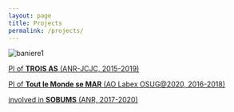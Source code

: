 ```yaml
---
layout: page
title: Projects
permalink: /projects/
---
```


![baniere1]({{site.baseurl}}/img/baniere_5.jpg)

[PI of **TROIS AS** (ANR-JCJC, 2015-2019)]({{site.baseurl}}/_projects/trois_as.md)

[PI of **Tout le Monde se MAR** (AO Labex OSUG@2020, 2016-2018)]({{site.baseurl}}/_projects/tout_le_Monde_se_MAR.md)

[involved in **SOBUMS** (ANR, 2017-2020)](http://lesommer.github.io/2016/07/21/sobums-accepted)
